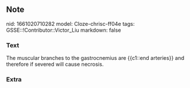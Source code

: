 ## Note
nid: 1661020710282
model: Cloze-chrisc-ff04e
tags: GSSE::!Contributor::Victor_Liu
markdown: false

### Text
The muscular branches to the gastrocnemius are {{c1::end arteries}} and therefore if severed will cause necrosis.

### Extra

